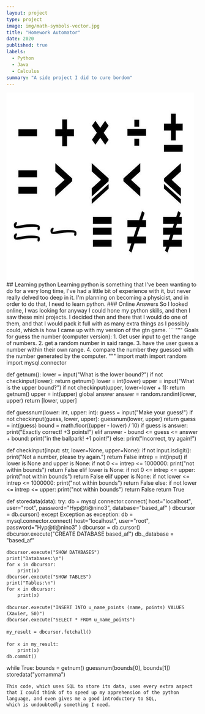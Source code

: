 ```yaml
---
layout: project
type: project
image: img/math-symbols-vector.jpg
title: "Homework Automator"
date: 2020
published: true
labels:
  - Python
  - Java
  - Calculus
summary: "A side project I did to cure bordom"
---
```


<img class="img-fluid" src="../img/math-symbols-vector.jpg">
## Learning python
Learning python is something that I've been wanting to do for a very long time, I've had a little bit of experience with it, but never really delved too deep in it.
I'm planning on becoming a physicist, and in order to do that, I need to learn python. 
### Online Answers
So I looked online, I was looking for anyway I could hone my python skills, and then I saw these mini projects. I decided then and there that I would do one of them,
and that I would pack it full with as many extra things as I possibly could, which is how I came up with my version of the gtn game.
```
"""
Goals for guess the number (computer version):
1. Get user input to get the range of numbers.
2. get a random number in said range.
3. have the user guess a number within their own range.
4. compare the number they guessed with
   the number generated by the computer.
"""
import math
import random
import mysql.connector


def getnum():
    lower = input("What is the lower bound?")
    if not checkinput(lower):
        return getnum()
    lower = int(lower)
    upper = input("What is the upper bound?")
    if not checkinput(upper, lower=lower + 1):
        return getnum()
    upper = int(upper)
    global answer
    answer = random.randint(lower, upper)
    return [lower, upper]


def guessnum(lower: int, upper: int):
    guess = input("Make your guess!")
    if not checkinput(guess, lower, upper):
        guessnum(lower, upper)
        return
    guess = int(guess)
    bound = math.floor((upper - lower) / 10)
    if guess is answer:
        print("Exactly correct! +3 points!")
    elif answer - bound <= guess <= answer + bound:
        print("in the ballpark! +1 point!")
    else:
        print("Incorrect, try again!")


def checkinput(input: str, lower=None, upper=None):
    if not input.isdigit():
        print("Not a number, please try again.")
        return False
    intrep = int(input)
    if lower is None and upper is None:
        if not 0 <= intrep <= 1000000:
            print("not within bounds")
            return False
    elif lower is None:
        if not 0 <= intrep <= upper:
            print("not within bounds")
            return False
    elif upper is None:
        if not lower <= intrep <= 1000000:
            print("not within bounds")
            return False
    else:
        if not lower <= intrep <= upper:
            print("not within bounds")
            return False
    return True


def storedata(data):
    try:
        db = mysql.connector.connect(
            host="localhost",
            user="root",
            password="Hyp@ti@nino3",
            database="based_af"
        )
        dbcursor = db.cursor()
    except Exception as exception:
        db = mysql.connector.connect(
            host="localhost",
            user="root",
            password="Hyp@ti@nino3"
        )
        dbcursor = db.cursor()
        dbcursor.execute("CREATE DATABASE based_af")
        db._database = "based_af"

    dbcursor.execute("SHOW DATABASES")
    print("Databases:\n")
    for x in dbcursor:
        print(x)
    dbcursor.execute("SHOW TABLES")
    print("Tables:\n")
    for x in dbcursor:
        print(x)

    dbcursor.execute("INSERT INTO u_name_points (name, points) VALUES (Xavier, 50)")
    dbcursor.execute("SELECT * FROM u_name_points")

    my_result = dbcursor.fetchall()

    for x in my_result:
        print(x)
    db.commit()


while True:
    bounds = getnum()
    guessnum(bounds[0], bounds[1])
    storedata("yomamma")
```
This code, which uses SQL to store its data, uses every extra aspect that I could think of to speed up my apprehension of the python language, and even gives me a good introductory to SQL,
which is undoubtedly something I need. 

